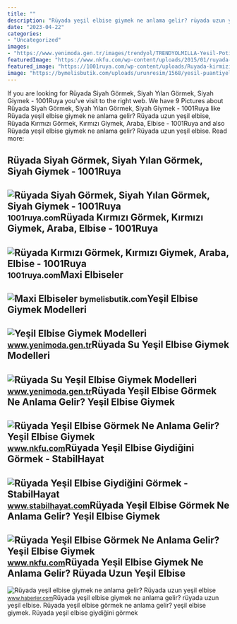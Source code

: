 ```yaml
---
title: ""
description: "Rüyada yeşil elbise giymek ne anlama gelir? rüyada uzun yeşil elbise"
date: "2023-04-22"
categories:
- "Uncategorized"
images:
- "https://www.yenimoda.gen.tr/images/trendyol/TRENDYOLMILLA-Yesil-Potikareli-Cep-Detayli-Elbise-9313.jpg"
featuredImage: "https://www.nkfu.com/wp-content/uploads/2015/01/ruyada-yesil-elbise.jpg"
featured_image: "https://1001ruya.com/wp-content/uploads/Ruyada-kirmizi-gormek-kirmizi-Giymek-ruyada-kirmizi-araba-gormek-ne-demek-kirmiz-Elbise-Gormek-diyanet-768x432.jpg"
image: "https://bymelisbutik.com/uploads/urunresim/1568/yesil-puantiyeli-elbise-50ce47.jpeg"
---
```


If you are looking for Rüyada Siyah Görmek, Siyah Yılan Görmek, Siyah Giymek - 1001Ruya you've visit to the right web. We have 9 Pictures about Rüyada Siyah Görmek, Siyah Yılan Görmek, Siyah Giymek - 1001Ruya like Rüyada yeşil elbise giymek ne anlama gelir? Rüyada uzun yeşil elbise, Rüyada Kırmızı Görmek, Kırmızı Giymek, Araba, Elbise - 1001Ruya and also Rüyada yeşil elbise giymek ne anlama gelir? Rüyada uzun yeşil elbise. Read more:

Rüyada Siyah Görmek, Siyah Yılan Görmek, Siyah Giymek - 1001Ruya
----------------------------------------------------------------

 ![Rüyada Siyah Görmek, Siyah Yılan Görmek, Siyah Giymek - 1001Ruya](https://1001ruya.com/wp-content/uploads/Ruyada-Siyah-Gormek-Siyah-Yilan-Gormek-Siyah-Giymek-ne-demek-768x432.jpg) <small>1001ruya.com</small>Rüyada Kırmızı Görmek, Kırmızı Giymek, Araba, Elbise - 1001Ruya
---------------------------------------------------------------

 ![Rüyada Kırmızı Görmek, Kırmızı Giymek, Araba, Elbise - 1001Ruya](https://1001ruya.com/wp-content/uploads/Ruyada-kirmizi-gormek-kirmizi-Giymek-ruyada-kirmizi-araba-gormek-ne-demek-kirmiz-Elbise-Gormek-diyanet-768x432.jpg) <small>1001ruya.com</small>Maxi Elbiseler
--------------

 ![Maxi Elbiseler](https://bymelisbutik.com/uploads/urunresim/1568/yesil-puantiyeli-elbise-50ce47.jpeg) <small>bymelisbutik.com</small>Yeşil Elbise Giymek Modelleri
-----------------------------

 ![Yeşil Elbise Giymek Modelleri](https://www.yenimoda.gen.tr/images/trendyol/Yesil-Elbise-Kahvalti-Takimi-Modelleri-Fiyatlari-Trendyol2810.jpg) <small>www.yenimoda.gen.tr</small>Rüyada Su Yeşil Elbise Giymek Modelleri
---------------------------------------

 ![Rüyada Su Yeşil Elbise Giymek Modelleri](https://www.yenimoda.gen.tr/images/trendyol/TRENDYOLMILLA-Yesil-Potikareli-Cep-Detayli-Elbise-9313.jpg) <small>www.yenimoda.gen.tr</small>Rüyada Yeşil Elbise Görmek Ne Anlama Gelir? Yeşil Elbise Giymek
---------------------------------------------------------------

 ![Rüyada Yeşil Elbise Görmek Ne Anlama Gelir? Yeşil Elbise Giymek](https://www.nkfu.com/wp-content/uploads/2015/01/ruyada-yesil-elbise.jpg) <small>www.nkfu.com</small>Rüyada Yeşil Elbise Giydiğini Görmek - StabilHayat
--------------------------------------------------

 ![Rüyada Yeşil Elbise Giydiğini Görmek - StabilHayat](https://www.stabilhayat.com/wp-content/uploads/2020/07/rüyada-yeşl-elbise-giymek-yeşil-elbise-giydiğini-görmek-800x445.jpg) <small>www.stabilhayat.com</small>Rüyada Yeşil Elbise Görmek Ne Anlama Gelir? Yeşil Elbise Giymek
---------------------------------------------------------------

 ![Rüyada Yeşil Elbise Görmek Ne Anlama Gelir? Yeşil Elbise Giymek](https://www.nkfu.com/wp-content/uploads/2015/01/yesil-elbise-1.jpg) <small>www.nkfu.com</small>Rüyada Yeşil Elbise Giymek Ne Anlama Gelir? Rüyada Uzun Yeşil Elbise
--------------------------------------------------------------------

 ![Rüyada yeşil elbise giymek ne anlama gelir? Rüyada uzun yeşil elbise](https://i.hbrcdn.com/haber/2022/10/10/ruyada-yesil-elbise-giymek-ne-anlama-gelir-15348332_2917_amp.jpg) <small>www.haberler.com</small>Rüyada yeşil elbise giymek ne anlama gelir? rüyada uzun yeşil elbise. Rüyada yeşil elbise görmek ne anlama gelir? yeşil elbise giymek. Rüyada yeşil elbise giydiğini görmek
